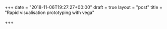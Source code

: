 +++
date = "2018-11-06T19:27:27+00:00"
draft = true
layout = "post"
title = "Rapid visualisation prototyping with vega"

+++
